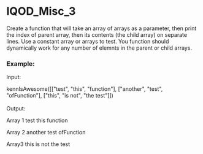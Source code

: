 # IQOD_Misc_3

Create a function that will take an array of arrays as a parameter, then print the index of parent array, then its contents (the child array) on separate lines. Use a constant array or arrays to test. You function should dynamically work for any number of elemnts in the parent or child arrays.

### Example:

Input:

kennIsAwesome([["test", "this", "function"], ["another", "test", "ofFunction"], ["this", "is not", "the test"]])
<br><br>
Output:

Array 1
test
this
function

Array 2
another
test
ofFunction

Array3
this
is not
the test
